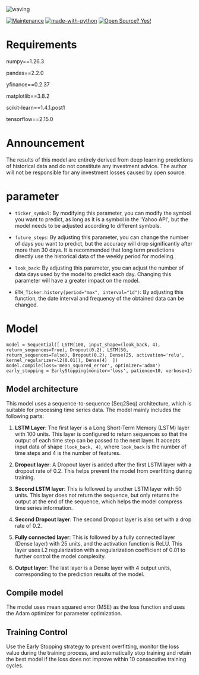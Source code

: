 ![waving](https://capsule-render.vercel.app/api?type=waving&height=200&text=Predict%20Crypto%20Price%20With%20LSTM&fontAlign=30&fontAlignY=40&color=gradient&fontSize=30)

[![Maintenance](https://img.shields.io/badge/Maintained%3F-yes-green.svg)](https://GitHub.com/Naereen/StrapDown.js/graphs/commit-activity) [![made-with-python](https://img.shields.io/badge/Made%20with-Python-1f425f.svg)](https://www.python.org/) [![Open Source? Yes!](https://badgen.net/badge/Open%20Source%20%3F/Yes%21/blue?icon=github)](https://github.com/Naereen/badges/)

# Requirements
numpy==1.26.3

pandas==2.2.0

yfinance==0.2.37

matplotlib==3.8.2

scikit-learn==1.4.1.post1

tensorflow==2.15.0

# Announcement
The results of this model are entirely derived from deep learning predictions of historical data and do not constitute any investment advice. The author will not be responsible for any investment losses caused by open source.

# parameter
- `ticker_symbol`: By modifying this parameter, you can modify the symbol you want to predict, as long as it is a symbol in the 'Yahoo API', but the model needs to be adjusted according to different symbols.

- `future_steps`: By adjusting this parameter, you can change the number of days you want to predict, but the accuracy will drop significantly after more than 30 days. It is recommended that long term predictions directly use the historical data of the weekly period for modeling.

- `look_back`: By adjusting this parameter, you can adjust the number of data days used by the model to predict each day. Changing this parameter will have a greater impact on the model.

- `ETH_Ticker.history(period="max", interval="1d")`: By adjusting this function, the date interval and frequency of the obtained data can be changed.

# Model

`model = Sequential([
    LSTM(100, input_shape=(look_back, 4), return_sequences=True),
    Dropout(0.2),
    LSTM(50, return_sequences=False),
    Dropout(0.2),
    Dense(25, activation='relu', kernel_regularizer=l2(0.01)),
    Dense(4) 
])
model.compile(loss='mean_squared_error', optimizer='adam')
early_stopping = EarlyStopping(monitor='loss', patience=10, verbose=1)`

## Model architecture

This model uses a sequence-to-sequence (Seq2Seq) architecture, which is suitable for processing time series data. The model mainly includes the following parts:

1. **LSTM Layer**: The first layer is a Long Short-Term Memory (LSTM) layer with 100 units. This layer is configured to return sequences so that the output of each time step can be passed to the next layer. It accepts input data of shape `(look_back, 4)`, where `look_back` is the number of time steps and 4 is the number of features.

2. **Dropout layer**: A Dropout layer is added after the first LSTM layer with a dropout rate of 0.2. This helps prevent the model from overfitting during training.

3. **Second LSTM layer**: This is followed by another LSTM layer with 50 units. This layer does not return the sequence, but only returns the output at the end of the sequence, which helps the model compress time series information.

4. **Second Dropout layer**: The second Dropout layer is also set with a drop rate of 0.2.

5. **Fully connected layer**: This is followed by a fully connected layer (Dense layer) with 25 units, and the activation function is ReLU. This layer uses L2 regularization with a regularization coefficient of 0.01 to further control the model complexity.

6. **Output layer**: The last layer is a Dense layer with 4 output units, corresponding to the prediction results of the model.

## Compile model

The model uses mean squared error (MSE) as the loss function and uses the Adam optimizer for parameter optimization.

## Training Control

Use the Early Stopping strategy to prevent overfitting, monitor the loss value during the training process, and automatically stop training and retain the best model if the loss does not improve within 10 consecutive training cycles.
